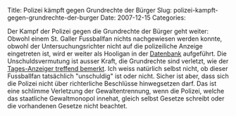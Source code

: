Title: Polizei kämpft gegen Grundrechte der Bürger
Slug: polizei-kampft-gegen-grundrechte-der-burger
Date: 2007-12-15
Categories:

Der Kampf der Polizei gegen die Grundrechte der Bürger geht weiter: Obwohl einem St. Galler Fussballfan nichts nachgewiesen werden konnte, obwohl der Untersuchungsrichter nicht auf die polizeiliche Anzeige eingetreten ist, wird er weiter als Hooligan in der [Datenbank](http://spinlock.ch/blog/2005/09/23/fichierung-von-fussballfans-nein/) aufgeführt. Die Unschuldsvermutung ist ausser Kraft, die Grundrechte sind verletzt, wie der [Tages-Anzeiger treffend bemerkt](http://www.tagesanzeiger.ch/dyn/news/schweiz/823756.html). Ich weiss natürlich selbst nicht, ob dieser Fussballfan tatsächlich "unschuldig" ist oder nicht. Sicher ist aber, dass sich die Polizei nicht über richterliche Beschlüsse hinwegsetzen darf. Das ist eine schlimme Verletzung der Gewaltentrennung, wenn die Polizei, welche das staatliche Gewaltmonopol innehat, gleich selbst Gesetze schreibt oder die vorhandenen Gesetze nicht beachtet.
